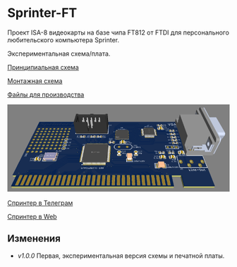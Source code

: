 # Sprinter-FT

Проект ISA-8 видеокарты на базе чипа FT812 от FTDI для персонального любительского компьютера Sprinter.

Экспериментальная схема/плата.

[Принципиальная схема](Export/Schematic_Sprinter-FT_v1.0.0.pdf)

[Монтажная схема](Export/PCB_Sprinter-FT_v1.0.0.pdf)

[Файлы для производства](Export/Gerbers/Sprinter-FT_v1.0.0.zip)

![image](Export/render.png)

[Спринтер в Телеграм](https://t.me/zx_sprinter)

[Спринтер в Web](https://www.sprinter.ru/)

## Изменения
* _v1.0.0_ Первая, экспериментальная версия схемы и  печатной платы.
